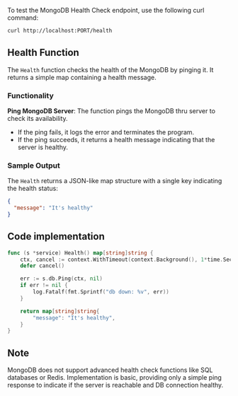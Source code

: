 To test the MongoDB Health Check endpoint, use the following curl command:

```bash
curl http://localhost:PORT/health
```
## Health Function

The `Health` function checks the health of the MongoDB by pinging it. It returns a simple map containing a health message.

### Functionality

**Ping MongoDB Server**: The function pings the MongoDB thru server to check its availability.

   - If the ping fails, it logs the error and terminates the program.
   - If the ping succeeds, it returns a health message indicating that the server is healthy.

### Sample Output

The `Health` returns a JSON-like map structure with a single key indicating the health status:

```json
{
  "message": "It's healthy"
}
```

## Code implementation

```go
func (s *service) Health() map[string]string {
    ctx, cancel := context.WithTimeout(context.Background(), 1*time.Second)
    defer cancel()

    err := s.db.Ping(ctx, nil)
    if err != nil {
        log.Fatalf(fmt.Sprintf("db down: %v", err))
    }

    return map[string]string{
        "message": "It's healthy",
    }
}
```

## Note

MongoDB does not support advanced health check functions like SQL databases or Redis. Implementation is basic, providing only a simple ping response to indicate if the server is reachable and DB connection healthy.
